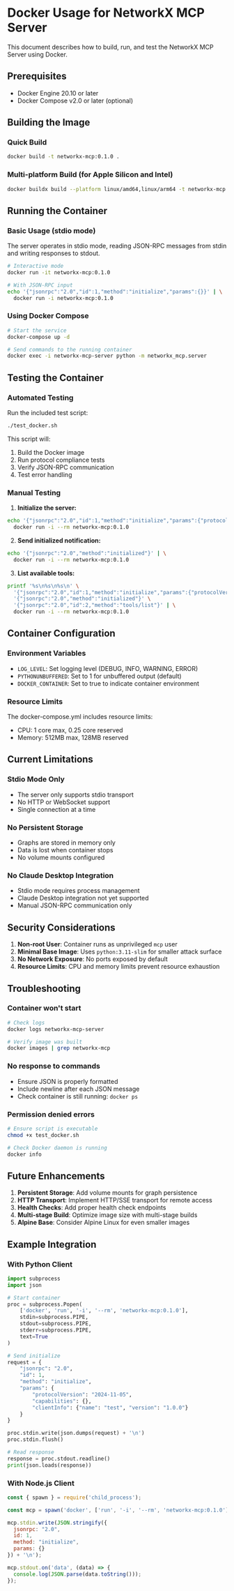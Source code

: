 # Docker Usage for NetworkX MCP Server

This document describes how to build, run, and test the NetworkX MCP Server using Docker.

## Prerequisites

- Docker Engine 20.10 or later
- Docker Compose v2.0 or later (optional)

## Building the Image

### Quick Build
```bash
docker build -t networkx-mcp:0.1.0 .
```

### Multi-platform Build (for Apple Silicon and Intel)
```bash
docker buildx build --platform linux/amd64,linux/arm64 -t networkx-mcp:0.1.0 .
```

## Running the Container

### Basic Usage (stdio mode)

The server operates in stdio mode, reading JSON-RPC messages from stdin and writing responses to stdout.

```bash
# Interactive mode
docker run -it networkx-mcp:0.1.0

# With JSON-RPC input
echo '{"jsonrpc":"2.0","id":1,"method":"initialize","params":{}}' | \
  docker run -i networkx-mcp:0.1.0
```

### Using Docker Compose

```bash
# Start the service
docker-compose up -d

# Send commands to the running container
docker exec -i networkx-mcp-server python -m networkx_mcp.server
```

## Testing the Container

### Automated Testing

Run the included test script:
```bash
./test_docker.sh
```

This script will:
1. Build the Docker image
2. Run protocol compliance tests
3. Verify JSON-RPC communication
4. Test error handling

### Manual Testing

1. **Initialize the server:**
```bash
echo '{"jsonrpc":"2.0","id":1,"method":"initialize","params":{"protocolVersion":"2024-11-05","capabilities":{},"clientInfo":{"name":"test","version":"1.0.0"}}}' | \
  docker run -i --rm networkx-mcp:0.1.0
```

2. **Send initialized notification:**
```bash
echo '{"jsonrpc":"2.0","method":"initialized"}' | \
  docker run -i --rm networkx-mcp:0.1.0
```

3. **List available tools:**
```bash
printf '%s\n%s\n%s\n' \
  '{"jsonrpc":"2.0","id":1,"method":"initialize","params":{"protocolVersion":"2024-11-05","capabilities":{},"clientInfo":{"name":"test","version":"1.0.0"}}}' \
  '{"jsonrpc":"2.0","method":"initialized"}' \
  '{"jsonrpc":"2.0","id":2,"method":"tools/list"}' | \
  docker run -i --rm networkx-mcp:0.1.0
```

## Container Configuration

### Environment Variables

- `LOG_LEVEL`: Set logging level (DEBUG, INFO, WARNING, ERROR)
- `PYTHONUNBUFFERED`: Set to 1 for unbuffered output (default)
- `DOCKER_CONTAINER`: Set to true to indicate container environment

### Resource Limits

The docker-compose.yml includes resource limits:
- CPU: 1 core max, 0.25 core reserved
- Memory: 512MB max, 128MB reserved

## Current Limitations

### Stdio Mode Only
- The server only supports stdio transport
- No HTTP or WebSocket support
- Single connection at a time

### No Persistent Storage
- Graphs are stored in memory only
- Data is lost when container stops
- No volume mounts configured

### No Claude Desktop Integration
- Stdio mode requires process management
- Claude Desktop integration not yet supported
- Manual JSON-RPC communication only

## Security Considerations

1. **Non-root User**: Container runs as unprivileged `mcp` user
2. **Minimal Base Image**: Uses `python:3.11-slim` for smaller attack surface
3. **No Network Exposure**: No ports exposed by default
4. **Resource Limits**: CPU and memory limits prevent resource exhaustion

## Troubleshooting

### Container won't start
```bash
# Check logs
docker logs networkx-mcp-server

# Verify image was built
docker images | grep networkx-mcp
```

### No response to commands
- Ensure JSON is properly formatted
- Include newline after each JSON message
- Check container is still running: `docker ps`

### Permission denied errors
```bash
# Ensure script is executable
chmod +x test_docker.sh

# Check Docker daemon is running
docker info
```

## Future Enhancements

1. **Persistent Storage**: Add volume mounts for graph persistence
2. **HTTP Transport**: Implement HTTP/SSE transport for remote access
3. **Health Checks**: Add proper health check endpoints
4. **Multi-stage Build**: Optimize image size with multi-stage builds
5. **Alpine Base**: Consider Alpine Linux for even smaller images

## Example Integration

### With Python Client
```python
import subprocess
import json

# Start container
proc = subprocess.Popen(
    ['docker', 'run', '-i', '--rm', 'networkx-mcp:0.1.0'],
    stdin=subprocess.PIPE,
    stdout=subprocess.PIPE,
    stderr=subprocess.PIPE,
    text=True
)

# Send initialize
request = {
    "jsonrpc": "2.0",
    "id": 1,
    "method": "initialize",
    "params": {
        "protocolVersion": "2024-11-05",
        "capabilities": {},
        "clientInfo": {"name": "test", "version": "1.0.0"}
    }
}

proc.stdin.write(json.dumps(request) + '\n')
proc.stdin.flush()

# Read response
response = proc.stdout.readline()
print(json.loads(response))
```

### With Node.js Client
```javascript
const { spawn } = require('child_process');

const mcp = spawn('docker', ['run', '-i', '--rm', 'networkx-mcp:0.1.0']);

mcp.stdin.write(JSON.stringify({
  jsonrpc: "2.0",
  id: 1,
  method: "initialize",
  params: {}
}) + '\n');

mcp.stdout.on('data', (data) => {
  console.log(JSON.parse(data.toString()));
});
```